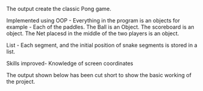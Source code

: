 The output create the classic Pong game.

Implemented using OOP - 
	Everything in the program is an objects for example - Each of the paddles. The Ball is an Object. The scoreboard is an object. The Net placesd in the middle of the two players is an object.

List - Each segment, and the initial position of snake segments is stored in a list.

Skills improved- Knowledge of screen coordinates

The output shown below has been cut short to show the basic working of the project.


